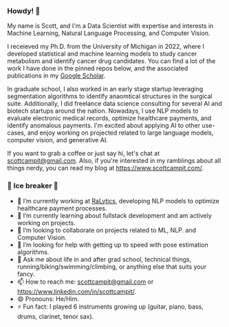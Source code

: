 ### Howdy! 👋

My name is Scott, and I'm a Data Scientist with expertise and interests in Machine Learning, Natural Language Processing, and Computer Vision. 

I receieved my Ph.D. from the University of Michigan in 2022, where I developed statistical and machine learning models to study cancer metabolism and identify cancer drug candidates. You can find a lot of the work I have done in the pinned repos below, and the associated publications in my [Google Scholar](https://scholar.google.com/citations?user=Hw1bieoAAAAJ&hl=en&oi=ao). 

In graduate school, I also worked in an early stage startup leveraging segmentation algorithms to identify anaomtical structures in the surgical suite. Additionally, I did freelance data science consulting for several AI and biotech startups around the nation. Nowadays, I use NLP models to evaluate electronic medical records, optimize healthcare payments, and identify anomalous payments. I'm excited about applying AI to other use-cases, and enjoy working on projected related to large language models, computer vision, and generative AI.

If you want to grab a coffee or just say hi, let's chat at scottcampit@gmail.com. Also, if you're interested in my ramblings about all things nerdy, you can read my blog at https://www.scottcampit.com/.

### 🧊 Ice breaker 🧊

- 🔭 I’m currently working at [RaLytics](https://ralytics.com/), developing NLP models to optimize healthcare payment processes.
- 🌱 I’m currently learning about fullstack development and am actively working on projects.
- 👯 I’m looking to collaborate on projects related to ML, NLP. and Computer Vision.
- 🤔 I’m looking for help with getting up to speed with pose estimation algorithms.
- 💬 Ask me about life in and after grad school, technical things, running/biking/swimming/climbing, or anything else that suits your fancy.
- 📫 How to reach me: scottcampit@gmail.com or https://www.linkedin.com/in/scottcampit/.
- 😄 Pronouns: He/Him.
- ⚡ Fun fact: I played 6 instruments growing up (guitar, piano, bass, drums, clarinet, tenor sax).
